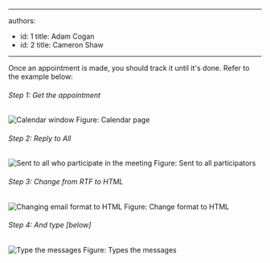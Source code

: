

---
authors:
  - id: 1
    title: Adam Cogan
  - id: 2
    title: Cameron Shaw
---




<span class='intro'> Once&#160;an appointment&#160;is made, you should track it until it's done. Refer to the example below&#58;
 </span>


  <h6>Step 1&#58; Get the appointment</h6>
<img class="ms-rteCustom-ImageArea" alt="Calendar window" src="/Communication/RulesToBetterEmail/PublishingImages/betterMeeting1_small.jpg" /> <span class="ms-rteCustom-FigureNormal">Figure&#58; Calendar page</span>
<h6>Step 2&#58; Reply to All</h6>
<img class="ms-rteCustom-ImageArea" alt="Sent to all who participate in the meeting" src="/Communication/RulesToBetterEmail/PublishingImages/betterMeeting2_small.jpg" /> <span class="ms-rteCustom-FigureNormal">Figure&#58; Sent to all participators</span>
<h6>Step 3&#58; Change from RTF to HTML</h6>
<img class="ms-rteCustom-ImageArea" alt="Changing email format to HTML" src="/Communication/RulesToBetterEmail/PublishingImages/betterMeeting3_small.jpg" /> <span class="ms-rteCustom-FigureNormal">Figure&#58; Change format to HTML</span>
<h6>Step 4&#58; And type [below]</h6>
<img class="ms-rteCustom-ImageArea" alt="Type the messages" src="/Communication/RulesToBetterEmail/PublishingImages/betterMeeting4_small.jpg" /> <span class="ms-rteCustom-FigureNormal">Figure&#58; Types the messages</span>



